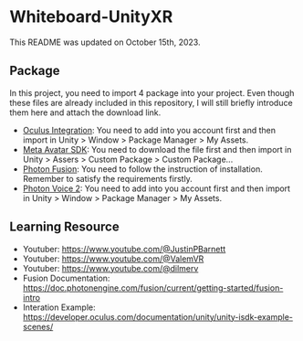 # Whiteboard-UnityXR

This README was updated on October 15th, 2023.

## Package

In this project, you need to import 4 package into your project. Even though these files are already included in this repository, I will still briefly introduce them here and attach the download link.

- [Oculus Integration](https://assetstore.unity.com/packages/tools/integration/oculus-integration-82022): You need to add into you account first and then import in Unity > Window > Package Manager > My Assets.
- [Meta Avatar SDK](https://developer.oculus.com/downloads/package/meta-avatars-sdk/): You need to download the file first and then import in Unity > Assers > Custom Package > Custom Package...
- [Photon Fusion](https://doc.photonengine.com/fusion/current/getting-started/sdk-download): You need to follow the instruction of installation. Remember to satisfy the requirements firstly.
- [Photon Voice 2](https://assetstore.unity.com/packages/tools/audio/photon-voice-2-130518): You need to add into you account first and then import in Unity > Window > Package Manager > My Assets.

## Learning Resource

- Youtuber: https://www.youtube.com/@JustinPBarnett
- Youtuber: https://www.youtube.com/@ValemVR
- Youtuber: https://www.youtube.com/@dilmerv
- Fusion Documentation: https://doc.photonengine.com/fusion/current/getting-started/fusion-intro
- Interation Example: https://developer.oculus.com/documentation/unity/unity-isdk-example-scenes/
